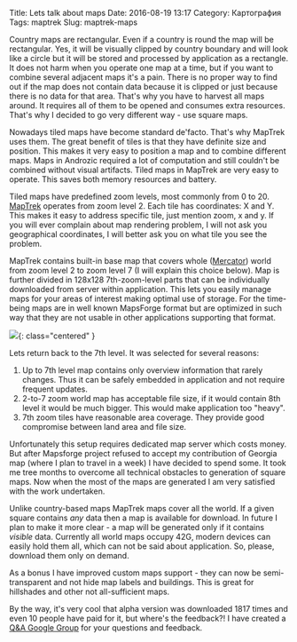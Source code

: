 Title: Lets talk about maps
Date: 2016-08-19 13:17
Category: Картография
Tags: maptrek
Slug: maptrek-maps

Country maps are rectangular. Even if a country is round the map will be rectangular. Yes, it will be visually clipped by country boundary and will look like a circle but it will be stored and processed by application as a rectangle. It does not harm when you operate one map at a time, but if you want to combine several adjacent maps it's a pain. There is no proper way to find out if the map does not contain data because it is clipped or just because there is no data for that area. That's why you have to harvest all maps around. It requires all of them to be opened and consumes extra resources. That's why I decided to go very different way - use square maps.

Nowadays tiled maps have become standard de'facto. That's why MapTrek uses them. The great benefit of tiles is that they have definite size and position. This makes it very easy to position a map and to combine different maps. Maps in Androzic required a lot of computation and still couldn't be combined without visual artifacts. Tiled maps in MapTrek are very easy to operate. This saves both memory resources and battery.

Tiled maps have predefined zoom levels, most commonly from 0 to 20. [MapTrek](http://maptrek.mobi/) operates from zoom level 2. Each tile has coordinates: X and Y. This makes it easy to address specific tile, just mention zoom, x and y. If you will ever complain about map rendering problem, I will not ask you geographical coordinates, I will better ask you on what tile you see the problem.

MapTrek contains built-in base map that covers whole ([Mercator](https://en.wikipedia.org/wiki/Mercator_projection)) world from zoom level 2 to zoom level 7 (I will explain this choice below). Map is further divided in 128x128 7th-zoom-level parts that can be individually downloaded from server within application. This lets you easily manage maps for your areas of interest making optimal use of storage. For the time-being maps are in well known MapsForge format but are optimized in such way that they are not usable in other applications supporting that format.

![]({attach}maptrek-maps.png){: class="centered" }

Lets return back to the 7th level. It was selected for several reasons:

1. Up to 7th level map contains only overview information that rarely changes. Thus it can be safely embedded in application and not require frequent updates.
2. 2-to-7 zoom world map has acceptable file size, if it would contain 8th level it would be much bigger. This would make application too "heavy".
3. 7th zoom tiles have reasonable area coverage. They provide good compromise between land area and file size.

Unfortunately this setup requires dedicated map server which costs money. But after Mapsforge project refused to accept my contribution of Georgia map (where I plan to travel in a week) I have decided to spend some. It took me tree months to overcome all technical obstacles to generation of square maps. Now when the most of the maps are generated I am very satisfied with the work undertaken.

Unlike country-based maps MapTrek maps cover all the world. If a given square contains _any_ data then a map is available for download. In future I plan to make it more clear - a map will be generated only if it contains _visible_ data. Currently all world maps occupy 42G, modern devices can easily hold them all, which can not be said about application. So, please, download them only on demand.

As a bonus I have improved custom maps support - they can now be semi-transparent and not hide map labels and buildings. This is great for hillshades and other not all-sufficient maps.

By the way, it's very cool that alpha version was downloaded 1817 times and even 10 people have paid for it, but where's the feedback?! I have created a [Q&A Google Group](https://groups.google.com/forum/#!forum/maptrek) for your questions and feedback.
